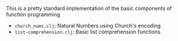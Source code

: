 This is a pretty standard implementation of the basic components of function programming
 - ```church_nums.clj```:  Natural Numbers using Church's encoding
 - ```list-comprehension.clj```: Basic list comprehension functions
